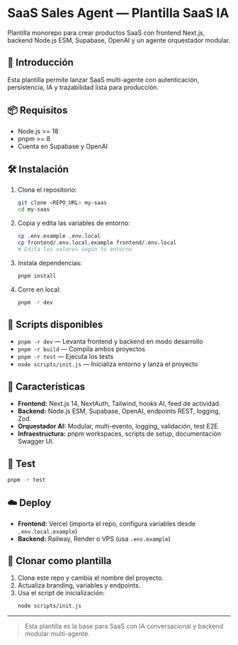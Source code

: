 # SaaS Sales Agent — Plantilla SaaS IA

Plantilla monorepo para crear productos SaaS con frontend Next.js, backend Node.js ESM, Supabase, OpenAI y un agente orquestador modular.

## 🚀 Introducción
Esta plantilla permite lanzar SaaS multi-agente con autenticación, persistencia, IA y trazabilidad lista para producción.

## 📦 Requisitos
- Node.js >= 18
- pnpm >= 8
- Cuenta en Supabase y OpenAI

## 🛠 Instalación
1. Clona el repositorio:
   ```sh
   git clone <REPO_URL> my-saas
   cd my-saas
   ```
2. Copia y edita las variables de entorno:
   ```sh
   cp .env.example .env.local
   cp frontend/.env.local.example frontend/.env.local
   # Edita los valores según tu entorno
   ```
3. Instala dependencias:
   ```sh
   pnpm install
   ```
4. Corre en local:
   ```sh
   pnpm -r dev
   ```

## 📜 Scripts disponibles
- `pnpm -r dev` — Levanta frontend y backend en modo desarrollo
- `pnpm -r build` — Compila ambos proyectos
- `pnpm -r test` — Ejecuta los tests
- `node scripts/init.js` — Inicializa entorno y lanza el proyecto

## 🚀 Características
- **Frontend:** Next.js 14, NextAuth, Tailwind, hooks AI, feed de actividad.
- **Backend:** Node.js ESM, Supabase, OpenAI, endpoints REST, logging, Zod.
- **Orquestador AI:** Modular, multi-evento, logging, validación, test E2E.
- **Infraestructura:** pnpm workspaces, scripts de setup, documentación Swagger UI.

## 🧪 Test
```sh
pnpm -r test
```

## ☁️ Deploy
- **Frontend:** Vercel (importa el repo, configura variables desde `.env.local.example`)
- **Backend:** Railway, Render o VPS (usa `.env.example`)

## 🧬 Clonar como plantilla
1. Clona este repo y cambia el nombre del proyecto.
2. Actualiza branding, variables y endpoints.
3. Usa el script de inicialización:
   ```sh
   node scripts/init.js
   ```

---

> Esta plantilla es la base para SaaS con IA conversacional y backend modular multi-agente. 
